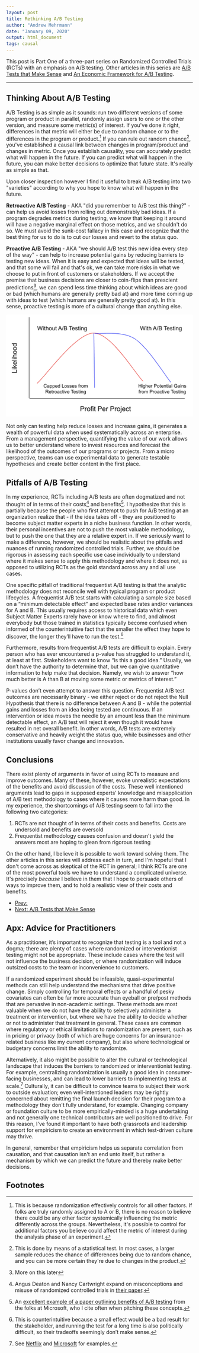 ```yaml
---
layout: post
title: Rethinking A/B Testing
author: "Andrew Mehrmann"
date: "January 09, 2020"
output: html_document
tags: causal
---
```


This post is Part One of a three-part series on Randomized Controlled Trials (RCTs) with an emphasis on A/B testing. Other articles in this series are [A/B Tests that Make Sense](/2020/01/10/ab-tests-make-sense.html) and [An Economic Framework for A/B Testing](/2020/01/11/economic-framework-for-ab-testing.html).

---

## Thinking About A/B Testing

A/B Testing is as simple as it sounds: run two different versions of some program or product in parallel, randomly assign users to one or the other version, and measure some metric(s) of interest. If you've done it right, differences in that metric will either be due to random chance or to the differences in the program or product.[^2] If you can rule out random chance[^3], you've established a causal link between changes in program/product and changes in metric. Once you establish causality, you can accurately predict what will happen in the future. If you can predict what will happen in the future, you can make better decisions to optimize that future state. It's really as simple as that.

Upon closer inspection however I find it useful to break A/B testing into two "varieties" according to why you hope to know what will happen in the future.

**Retroactive A/B Testing** - AKA "did you remember to A/B test this thing?" - can help us avoid losses from rolling out demonstrably bad ideas. If a program degrades metrics during testing, we know that keeping it around will have a negative marginal effect on those metrics, and we shouldn't do so. We must avoid the sunk-cost fallacy in this case and recognize that the best thing for us to do is to cut our losses and revert to the status quo.

**Proactive A/B Testing** - AKA "we should A/B test this new idea every step of the way" - can help to increase potential gains by reducing barriers to testing new ideas. When it is easy and expected that ideas will be tested, and that some will fail and that's ok, we can take more risks in what we choose to put in front of customers or stakeholders. If we accept the premise that business decisions are closer to coin-flips than prescient predictions[^8], we can spend less time thinking about which ideas are good or bad (which humans are generally pretty bad at) and more time coming up with ideas to test (which humans are generally pretty good at). In this sense, proactive testing is more of a cultural change than anything else.

![](/figs/2019-11-25-ab-tests-make-sense/ab-profit.png)

Not only can testing help reduce losses and increase gains, it generates a wealth of powerful data when used systematically across an enterprise. From a management perspective, quantifying the value of our work allows us to better understand where to invest resources and forecast the likelihood of the outcomes of our programs or projects. From a micro perspective, teams can use experimental data to generate testable hypotheses and create better content in the first place.

## Pitfalls of A/B Testing

In my experience, RCTs including A/B tests are often dogmatized and not thought of in terms of their costs[^4] and benefits[^5]. I hypothesize that this is partially because the people who first attempt to push for A/B testing at an organization realize that - if the idea takes off - they are positioned to become subject matter experts in a niche business function. In other words, their personal incentives are not to push the most valuable methodology, but to push the one that they are a relative expert in. If we seriously want to make a difference, however, we should be realistic about the pitfalls and nuances of running randomized controlled trials. Further, we should be rigorous in assessing each specific use case individually to understand where it makes sense to apply this methodology and where it does not, as opposed to utilizing RCTs as the gold standard across any and all use cases.

One specific pitfall of traditional frequentist A/B testing is that the analytic methodology does not reconcile well with typical program or product lifecycles. A frequentist A/B test starts with calculating a sample size based on a “minimum detectable effect” and expected base rates and/or variances for A and B. This usually requires access to historical data which even Subject Matter Experts rarely have or know where to find, and almost everybody but those trained in statistics typically become confused when informed of the counterintuitive fact that the smaller the effect they hope to discover, the longer they’ll have to run the test.[^6]

Furthermore, results from frequentist A/B tests are difficult to explain. Every person who has ever encountered a p-value has struggled to understand it, at least at first. Stakeholders want to know “is this a good idea.” Usually, we don’t have the authority to determine that, but we can give quantitative information to help make that decision. Namely, we wish to answer “how much better is A than B at moving some metric or metrics of interest.”

P-values don’t even attempt to answer this question. Frequentist A/B test outcomes are necessarily binary - we either reject or do not reject the Null Hypothesis that there is no difference between A and B - while the potential gains and losses from an idea being tested are continuous. If an intervention or idea moves the needle by an amount less than the minimum detectable effect, an A/B test will reject it even though it would have resulted in net overall benefit. In other words, A/B tests are extremely conservative and heavily weight the status quo, while businesses and other institutions usually favor change and innovation.

## Conclusions

There exist plenty of arguments in favor of using RCTs to measure and improve outcomes. Many of these, however, evoke unrealistic expectations of the benefits and avoid discussion of the costs. These well intentioned arguments lead to gaps in supposed experts' knowledge and misapplication of A/B test methodology to cases where it causes more harm than good. In my experience, the shortcomings of A/B testing seem to fall into the following two categories:

   1) RCTs are not thought of in terms of their costs and benefits. Costs are undersold and benefits are oversold
   2) Frequentist methodology causes confusion and doesn't yield the answers most are hoping to glean from rigorous testing

On the other hand, I believe it is possible to work toward solving them. The other articles in this series will address each in turn, and I'm hopeful that I don't come across as skeptical of the RCT in general; I think RCTs are one of the most powerful tools we have to understand a complicated universe. It's precisely *because* I believe in them that I hope to persuade others of ways to improve them, and to hold a realistic view of their costs and benefits.

<ul class="pager">
  <li class="previous disabled"><a href="#">Prev: </a></li>
  <li class="next"><a href="/2020/01/10/ab-tests-make-sense.html">Next: A/B Tests that Make Sense</a></li>
</ul>

## Apx: Advice for Practitioners

As a practitioner, it’s important to recognize that testing is a tool and not a dogma; there are plenty of cases where randomized or interventionist testing might not be appropriate. These include cases where the test will not influence the business decision, or where randomization will induce outsized costs to the team or inconvenience to customers.

If a randomized experiment should be infeasible, quasi-experimental methods can still help understand the mechanisms that drive positive change. Simply controlling for temporal effects or a handful of pesky covariates can often be far more accurate than eyeball or pre/post methods that are pervasive in non-academic settings. These methods are most valuable when we do not have the ability to selectively administer a treatment or intervention, but where we have the ability to decide whether or not to administer that treatment in general. These cases are common where regulatory or ethical limitations to randomization are present, such as in pricing or privacy (both of which are huge concerns for an insurance-related business like my current company), but also where technological or budgetary concerns limit the ability to randomize.

Alternatively, it also might be possible to alter the cultural or technological landscape that induces the barriers to randomized or interventionist testing. For example, centralizing randomization is usually a good idea in consumer-facing businesses, and can lead to lower barriers to implementing tests at scale.[^7] Culturally, it can be difficult to convince teams to subject their work to outside evaluation; even well-intentioned leaders may be rightly concerned about remitting the final launch decision for their program to a methodology they don't fully understand, for example. Changing company or foundation culture to be more empirically-minded is a huge undertaking and not generally one technical contributors are well positioned to drive. For this reason, I've found it important to have both grassroots and leadership support for empiricism to create an environment in which test-driven culture may thrive.

In general, remember that empiricism helps us separate correlation from causation, and that causation isn't an end unto itself, but rather a mechanism by which we can predict the future and thereby make better decisions.

## Footnotes

[^2]: This is because randomization effectively controls for all other factors. If folks are truly randomly assigned to A or B, there is no reason to believe there could be any other factor systemically influencing the metric differently across the groups. Nevertheless, it's possible to control for additional factors you believe could affect the metric of interest during the analysis phase of an experiment.

[^3]: This is done by means of a statistical test. In most cases, a larger sample reduces the chance of differences being due to random chance, and you can be more certain they're due to changes in the product.

[^8]: More on this later

[^4]: Angus Deaton and Nancy Cartwright expand on misconceptions and misuse of randomized controlled trials in [their paper](https://www.sciencedirect.com/science/article/pii/S0277953617307359).

[^5]: An [excellent example of a paper outlining benefits of A/B testing](https://ai.stanford.edu/~ronnyk/ExPThinkWeek2009Public.pdf) from the folks at Microsoft, who I cite often when pitching these concepts.

[^6]: This is counterintuitive because a small effect would be a bad result for the stakeholder, and running the test for a long time is also politically difficult, so their tradeoffs seemingly don’t make sense.

[^7]: See [Netflix](https://medium.com/netflix-techblog/its-all-a-bout-testing-the-netflix-experimentation-platform-4e1ca458c15) and [Microsoft](https://exp-platform.com/Documents/2013%20controlledExperimentsAtScale.pdf) for examples.
